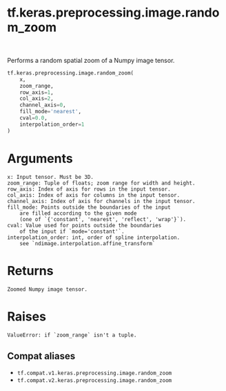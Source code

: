 <div itemscope itemtype="http://developers.google.com/ReferenceObject">
<meta itemprop="name" content="tf.keras.preprocessing.image.random_zoom" />
<meta itemprop="path" content="Stable" />
</div>

# tf.keras.preprocessing.image.random_zoom

<!-- Insert buttons and diff -->

<table class="tfo-notebook-buttons tfo-api" align="left">
</table>



Performs a random spatial zoom of a Numpy image tensor.

``` python
tf.keras.preprocessing.image.random_zoom(
    x,
    zoom_range,
    row_axis=1,
    col_axis=2,
    channel_axis=0,
    fill_mode='nearest',
    cval=0.0,
    interpolation_order=1
)
```



<!-- Placeholder for "Used in" -->

# Arguments
    x: Input tensor. Must be 3D.
    zoom_range: Tuple of floats; zoom range for width and height.
    row_axis: Index of axis for rows in the input tensor.
    col_axis: Index of axis for columns in the input tensor.
    channel_axis: Index of axis for channels in the input tensor.
    fill_mode: Points outside the boundaries of the input
        are filled according to the given mode
        (one of `{'constant', 'nearest', 'reflect', 'wrap'}`).
    cval: Value used for points outside the boundaries
        of the input if `mode='constant'`.
    interpolation_order: int, order of spline interpolation.
        see `ndimage.interpolation.affine_transform`

# Returns
    Zoomed Numpy image tensor.

# Raises
    ValueError: if `zoom_range` isn't a tuple.

## Compat aliases

* `tf.compat.v1.keras.preprocessing.image.random_zoom`
* `tf.compat.v2.keras.preprocessing.image.random_zoom`

